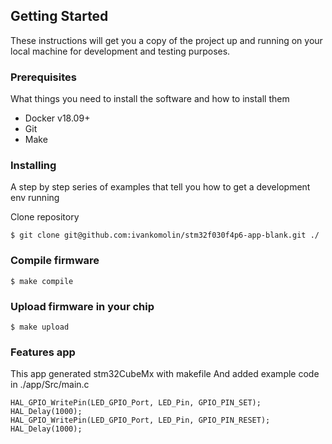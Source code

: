 ## Getting Started

These instructions will get you a copy of the project up and running on your local machine for development and testing purposes.

### Prerequisites

What things you need to install the software and how to install them

 - Docker v18.09+
 - Git
 - Make

### Installing

A step by step series of examples that tell you how to get a development env running

Clone repository
```
$ git clone git@github.com:ivankomolin/stm32f030f4p6-app-blank.git ./
```

### Compile firmware
```
$ make compile
```

### Upload firmware in your chip
```
$ make upload
```

### Features app
This app generated stm32CubeMx with makefile
And added example code in ./app/Src/main.c
```
HAL_GPIO_WritePin(LED_GPIO_Port, LED_Pin, GPIO_PIN_SET);
HAL_Delay(1000);
HAL_GPIO_WritePin(LED_GPIO_Port, LED_Pin, GPIO_PIN_RESET);
HAL_Delay(1000);
```

